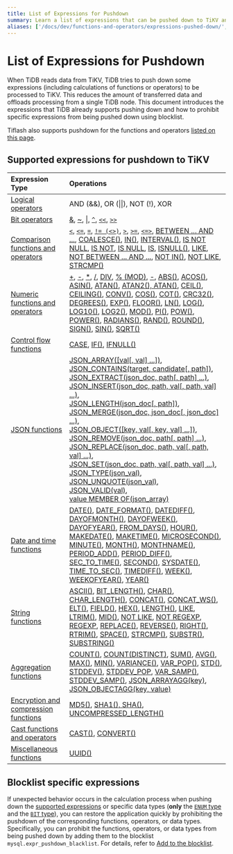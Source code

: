 ```yaml
---
title: List of Expressions for Pushdown
summary: Learn a list of expressions that can be pushed down to TiKV and the related operations.
aliases: ['/docs/dev/functions-and-operators/expressions-pushed-down/','/docs/dev/reference/sql/functions-and-operators/expressions-pushed-down/']
---
```


# List of Expressions for Pushdown

When TiDB reads data from TiKV, TiDB tries to push down some expressions (including calculations of functions or operators) to be processed to TiKV. This reduces the amount of transferred data and offloads processing from a single TiDB node. This document introduces the expressions that TiDB already supports pushing down and how to prohibit specific expressions from being pushed down using blocklist.

Tiflash also supports pushdown for the functions and operators [listed on this page](/tiflash/tiflash-supported-pushdown-calculations.md).

## Supported expressions for pushdown to TiKV

| Expression Type | Operations |
| :-------------- | :------------------------------------- |
| [Logical operators](/functions-and-operators/operators.md#logical-operators) | AND (&&), OR (&#124;&#124;), NOT (!), XOR |
| [Bit operators](/functions-and-operators/operators.md#operators) | [&](https://dev.mysql.com/doc/refman/5.7/en/bit-functions.html#operator_bitwise-and), [~](https://dev.mysql.com/doc/refman/5.7/en/bit-functions.html#operator_bitwise-invert), [\|](https://dev.mysql.com/doc/refman/5.7/en/bit-functions.html#operator_bitwise-or), [`^`](https://dev.mysql.com/doc/refman/5.7/en/bit-functions.html#operator_bitwise-xor), [`<<`](https://dev.mysql.com/doc/refman/5.7/en/bit-functions.html#operator_left-shift), [`>>`](https://dev.mysql.com/doc/refman/5.7/en/bit-functions.html#operator_right-shift) |
| [Comparison functions and operators](/functions-and-operators/operators.md#comparison-functions-and-operators) | [`<`](https://dev.mysql.com/doc/refman/5.7/en/comparison-operators.html#operator_less-than), [`<=`](https://dev.mysql.com/doc/refman/5.7/en/comparison-operators.html#operator_less-than-or-equal), [`=`](https://dev.mysql.com/doc/refman/5.7/en/comparison-operators.html#operator_equal), [`!= (<>)`](https://dev.mysql.com/doc/refman/5.7/en/comparison-operators.html#operator_not-equal), [`>`](https://dev.mysql.com/doc/refman/5.7/en/comparison-operators.html#operator_greater-than), [`>=`](https://dev.mysql.com/doc/refman/5.7/en/comparison-operators.html#operator_greater-than-or-equal), [`<=>`](https://dev.mysql.com/doc/refman/5.7/en/comparison-operators.html#operator_equal-to), [BETWEEN ... AND ...](https://dev.mysql.com/doc/refman/5.7/en/comparison-operators.html#operator_between), [COALESCE()](https://dev.mysql.com/doc/refman/5.7/en/comparison-operators.html#function_coalesce), [IN()](https://dev.mysql.com/doc/refman/5.7/en/comparison-operators.html#operator_in), [INTERVAL()](https://dev.mysql.com/doc/refman/5.7/en/comparison-operators.html#function_interval), [IS NOT NULL](https://dev.mysql.com/doc/refman/5.7/en/comparison-operators.html#operator_is-not-null), [IS NOT](https://dev.mysql.com/doc/refman/5.7/en/comparison-operators.html#operator_is-not), [IS NULL](https://dev.mysql.com/doc/refman/5.7/en/comparison-operators.html#operator_is-null), [IS](https://dev.mysql.com/doc/refman/5.7/en/comparison-operators.html#operator_is), [ISNULL()](https://dev.mysql.com/doc/refman/5.7/en/comparison-operators.html#function_isnull), [LIKE](https://dev.mysql.com/doc/refman/5.7/en/string-comparison-functions.html#operator_like), [NOT BETWEEN ... AND ...](https://dev.mysql.com/doc/refman/5.7/en/comparison-operators.html#operator_not-between), [NOT IN()](https://dev.mysql.com/doc/refman/5.7/en/comparison-operators.html#operator_not-in), [NOT LIKE](https://dev.mysql.com/doc/refman/5.7/en/string-comparison-functions.html#operator_not-like), [STRCMP()](https://dev.mysql.com/doc/refman/5.7/en/string-comparison-functions.html#function_strcmp) |
| [Numeric functions and operators](/functions-and-operators/numeric-functions-and-operators.md) | [+](https://dev.mysql.com/doc/refman/5.7/en/arithmetic-functions.html#operator_plus), [-](https://dev.mysql.com/doc/refman/5.7/en/arithmetic-functions.html#operator_minus), [*](https://dev.mysql.com/doc/refman/5.7/en/arithmetic-functions.html#operator_times), [/](https://dev.mysql.com/doc/refman/5.7/en/arithmetic-functions.html#operator_divide), [DIV](https://dev.mysql.com/doc/refman/5.7/en/arithmetic-functions.html#operator_div), [% (MOD)](https://dev.mysql.com/doc/refman/5.7/en/arithmetic-functions.html#operator_mod), [-](https://dev.mysql.com/doc/refman/5.7/en/arithmetic-functions.html#operator_unary-minus), [ABS()](https://dev.mysql.com/doc/refman/5.7/en/mathematical-functions.html#function_abs), [ACOS()](https://dev.mysql.com/doc/refman/5.7/en/mathematical-functions.html#function_acos), [ASIN()](https://dev.mysql.com/doc/refman/5.7/en/mathematical-functions.html#function_asin), [ATAN()](https://dev.mysql.com/doc/refman/5.7/en/mathematical-functions.html#function_atan), [ATAN2(), ATAN()](https://dev.mysql.com/doc/refman/5.7/en/mathematical-functions.html#function_atan2), [CEIL()](https://dev.mysql.com/doc/refman/5.7/en/mathematical-functions.html#function_ceil), [CEILING()](https://dev.mysql.com/doc/refman/5.7/en/mathematical-functions.html#function_ceiling), [CONV()](https://dev.mysql.com/doc/refman/5.7/en/mathematical-functions.html#function_conv), [COS()](https://dev.mysql.com/doc/refman/5.7/en/mathematical-functions.html#function_cos), [COT()](https://dev.mysql.com/doc/refman/5.7/en/mathematical-functions.html#function_cot), [CRC32()](https://dev.mysql.com/doc/refman/5.7/en/mathematical-functions.html#function_crc32), [DEGREES()](https://dev.mysql.com/doc/refman/5.7/en/mathematical-functions.html#function_degrees), [EXP()](https://dev.mysql.com/doc/refman/5.7/en/mathematical-functions.html#function_exp), [FLOOR()](https://dev.mysql.com/doc/refman/5.7/en/mathematical-functions.html#function_floor), [LN()](https://dev.mysql.com/doc/refman/5.7/en/mathematical-functions.html#function_ln), [LOG()](https://dev.mysql.com/doc/refman/5.7/en/mathematical-functions.html#function_log), [LOG10()](https://dev.mysql.com/doc/refman/5.7/en/mathematical-functions.html#function_log10), [LOG2()](https://dev.mysql.com/doc/refman/5.7/en/mathematical-functions.html#function_log2), [MOD()](https://dev.mysql.com/doc/refman/5.7/en/mathematical-functions.html#function_mod), [PI()](https://dev.mysql.com/doc/refman/5.7/en/mathematical-functions.html#function_pi), [POW()](https://dev.mysql.com/doc/refman/5.7/en/mathematical-functions.html#function_pow), [POWER()](https://dev.mysql.com/doc/refman/5.7/en/mathematical-functions.html#function_power), [RADIANS()](https://dev.mysql.com/doc/refman/5.7/en/mathematical-functions.html#function_radians), [RAND()](https://dev.mysql.com/doc/refman/5.7/en/mathematical-functions.html#function_rand), [ROUND()](https://dev.mysql.com/doc/refman/5.7/en/mathematical-functions.html#function_round), [SIGN()](https://dev.mysql.com/doc/refman/5.7/en/mathematical-functions.html#function_sign), [SIN()](https://dev.mysql.com/doc/refman/5.7/en/mathematical-functions.html#function_sin), [SQRT()](https://dev.mysql.com/doc/refman/5.7/en/mathematical-functions.html#function_sqrt) |
| [Control flow functions](/functions-and-operators/control-flow-functions.md) | [CASE](https://dev.mysql.com/doc/refman/5.7/en/flow-control-functions.html#operator_case), [IF()](https://dev.mysql.com/doc/refman/5.7/en/flow-control-functions.html#function_if), [IFNULL()](https://dev.mysql.com/doc/refman/5.7/en/flow-control-functions.html#function_ifnull) |
| [JSON functions](/functions-and-operators/json-functions.md) | [JSON_ARRAY([val[, val] ...])](https://dev.mysql.com/doc/refman/5.7/en/json-creation-functions.html#function_json-array),<br/> [JSON_CONTAINS(target, candidate[, path])](https://dev.mysql.com/doc/refman/5.7/en/json-search-functions.html#function_json-contains),<br/> [JSON_EXTRACT(json_doc, path[, path] ...)](https://dev.mysql.com/doc/refman/5.7/en/json-search-functions.html#function_json-extract),<br/> [JSON_INSERT(json_doc, path, val[, path, val] ...)](https://dev.mysql.com/doc/refman/5.7/en/json-modification-functions.html#function_json-insert),<br/> [JSON_LENGTH(json_doc[, path])](https://dev.mysql.com/doc/refman/5.7/en/json-attribute-functions.html#function_json-length),<br/> [JSON_MERGE(json_doc, json_doc[, json_doc] ...)](https://dev.mysql.com/doc/refman/5.7/en/json-modification-functions.html#function_json-merge),<br/> [JSON_OBJECT([key, val[, key, val] ...])](https://dev.mysql.com/doc/refman/5.7/en/json-creation-functions.html#function_json-object),<br/> [JSON_REMOVE(json_doc, path[, path] ...)](https://dev.mysql.com/doc/refman/5.7/en/json-modification-functions.html#function_json-remove),<br/> [JSON_REPLACE(json_doc, path, val[, path, val] ...)](https://dev.mysql.com/doc/refman/5.7/en/json-modification-functions.html#function_json-replace),<br/> [JSON_SET(json_doc, path, val[, path, val] ...)](https://dev.mysql.com/doc/refman/5.7/en/json-modification-functions.html#function_json-set),<br/> [JSON_TYPE(json_val)](https://dev.mysql.com/doc/refman/5.7/en/json-attribute-functions.html#function_json-type),<br/> [JSON_UNQUOTE(json_val)](https://dev.mysql.com/doc/refman/5.7/en/json-modification-functions.html#function_json-unquote),<br/> [JSON_VALID(val)](https://dev.mysql.com/doc/refman/5.7/en/json-attribute-functions.html#function_json-valid),<br/> [value MEMBER OF(json_array)](https://dev.mysql.com/doc/refman/8.0/en/json-search-functions.html#operator_member-of) |
| [Date and time functions](/functions-and-operators/date-and-time-functions.md) | [DATE()](https://dev.mysql.com/doc/refman/5.7/en/date-and-time-functions.html#function_date), [DATE_FORMAT()](https://dev.mysql.com/doc/refman/5.7/en/date-and-time-functions.html#function_date-format), [DATEDIFF()](https://dev.mysql.com/doc/refman/5.7/en/date-and-time-functions.html#function_datediff), [DAYOFMONTH()](https://dev.mysql.com/doc/refman/5.7/en/date-and-time-functions.html#function_dayofmonth), [DAYOFWEEK()](https://dev.mysql.com/doc/refman/5.7/en/date-and-time-functions.html#function_dayofweek), [DAYOFYEAR()](https://dev.mysql.com/doc/refman/5.7/en/date-and-time-functions.html#function_dayofyear), [FROM_DAYS()](https://dev.mysql.com/doc/refman/5.7/en/date-and-time-functions.html#function_from-days), [HOUR()](https://dev.mysql.com/doc/refman/5.7/en/date-and-time-functions.html#function_hour), [MAKEDATE()](https://dev.mysql.com/doc/refman/5.7/en/date-and-time-functions.html#function_makedate), [MAKETIME()](https://dev.mysql.com/doc/refman/5.7/en/date-and-time-functions.html#function_maketime), [MICROSECOND()](https://dev.mysql.com/doc/refman/5.7/en/date-and-time-functions.html#function_microsecond), [MINUTE()](https://dev.mysql.com/doc/refman/5.7/en/date-and-time-functions.html#function_minute), [MONTH()](https://dev.mysql.com/doc/refman/5.7/en/date-and-time-functions.html#function_month), [MONTHNAME()](https://dev.mysql.com/doc/refman/5.7/en/date-and-time-functions.html#function_monthname), [PERIOD_ADD()](https://dev.mysql.com/doc/refman/5.7/en/date-and-time-functions.html#function_period-add), [PERIOD_DIFF()](https://dev.mysql.com/doc/refman/5.7/en/date-and-time-functions.html#function_period-diff), [SEC_TO_TIME()](https://dev.mysql.com/doc/refman/5.7/en/date-and-time-functions.html#function_sec-to-time), [SECOND()](https://dev.mysql.com/doc/refman/5.7/en/date-and-time-functions.html#function_second), [SYSDATE()](https://dev.mysql.com/doc/refman/5.7/en/date-and-time-functions.html#function_sysdate), [TIME_TO_SEC()](https://dev.mysql.com/doc/refman/5.7/en/date-and-time-functions.html#function_time-to-sec), [TIMEDIFF()](https://dev.mysql.com/doc/refman/5.7/en/date-and-time-functions.html#function_timediff), [WEEK()](https://dev.mysql.com/doc/refman/5.7/en/date-and-time-functions.html#function_week), [WEEKOFYEAR()](https://dev.mysql.com/doc/refman/5.7/en/date-and-time-functions.html#function_weekofyear), [YEAR()](https://dev.mysql.com/doc/refman/5.7/en/date-and-time-functions.html#function_year) |
| [String functions](/functions-and-operators/string-functions.md) | [ASCII()](https://dev.mysql.com/doc/refman/5.7/en/string-functions.html#function_ascii), [BIT_LENGTH()](https://dev.mysql.com/doc/refman/5.7/en/string-functions.html#function_bit-length), [CHAR()](https://dev.mysql.com/doc/refman/5.7/en/string-functions.html#function_char), [CHAR_LENGTH()](https://dev.mysql.com/doc/refman/5.7/en/string-functions.html#function_char-length), [CONCAT()](https://dev.mysql.com/doc/refman/5.7/en/string-functions.html#function_concat), [CONCAT_WS()](https://dev.mysql.com/doc/refman/5.7/en/string-functions.html#function_concat-ws), [ELT()](https://dev.mysql.com/doc/refman/5.7/en/string-functions.html#function_elt), [FIELD()](https://dev.mysql.com/doc/refman/5.7/en/string-functions.html#function_field), [HEX()](https://dev.mysql.com/doc/refman/5.7/en/string-functions.html#function_hex), [LENGTH()](https://dev.mysql.com/doc/refman/5.7/en/string-functions.html#function_length), [LIKE](https://dev.mysql.com/doc/refman/5.7/en/string-comparison-functions.html#operator_like), [LTRIM()](https://dev.mysql.com/doc/refman/5.7/en/string-functions.html#function_ltrim), [MID()](https://dev.mysql.com/doc/refman/5.7/en/string-functions.html#function_mid), [NOT LIKE](https://dev.mysql.com/doc/refman/5.7/en/string-comparison-functions.html#operator_not-like), [NOT REGEXP](https://dev.mysql.com/doc/refman/5.7/en/regexp.html#operator_not-regexp), [REGEXP](https://dev.mysql.com/doc/refman/5.7/en/regexp.html#operator_regexp), [REPLACE()](https://dev.mysql.com/doc/refman/5.7/en/string-functions.html#function_replace), [REVERSE()](https://dev.mysql.com/doc/refman/5.7/en/string-functions.html#function_reverse), [RIGHT()](https://dev.mysql.com/doc/refman/5.7/en/string-functions.html#function_right), [RTRIM()](https://dev.mysql.com/doc/refman/5.7/en/string-functions.html#function_rtrim), [SPACE()](https://dev.mysql.com/doc/refman/5.7/en/string-functions.html#function_space), [STRCMP()](https://dev.mysql.com/doc/refman/5.7/en/string-comparison-functions.html#function_strcmp), [SUBSTR()](https://dev.mysql.com/doc/refman/5.7/en/string-functions.html#function_substr), [SUBSTRING()](https://dev.mysql.com/doc/refman/5.7/en/string-functions.html#function_substring) |
| [Aggregation functions](/functions-and-operators/aggregate-group-by-functions.md#aggregate-group-by-functions) | [COUNT()](https://dev.mysql.com/doc/refman/5.7/en/aggregate-functions.html#function_count), [COUNT(DISTINCT)](https://dev.mysql.com/doc/refman/5.7/en/aggregate-functions.html#function_count-distinct), [SUM()](https://dev.mysql.com/doc/refman/5.7/en/aggregate-functions.html#function_sum), [AVG()](https://dev.mysql.com/doc/refman/5.7/en/aggregate-functions.html#function_avg), [MAX()](https://dev.mysql.com/doc/refman/5.7/en/aggregate-functions.html#function_max), [MIN()](https://dev.mysql.com/doc/refman/5.7/en/aggregate-functions.html#function_min), [VARIANCE()](https://dev.mysql.com/doc/refman/5.7/en/aggregate-functions.html#function_variance), [VAR_POP()](https://dev.mysql.com/doc/refman/5.7/en/aggregate-functions.html#function_var-pop), [STD()](https://dev.mysql.com/doc/refman/5.7/en/aggregate-functions.html#function_std), [STDDEV()](https://dev.mysql.com/doc/refman/5.7/en/aggregate-functions.html#function_stddev), [STDDEV_POP](https://dev.mysql.com/doc/refman/5.7/en/aggregate-functions.html#function_stddev-pop), [VAR_SAMP()](https://dev.mysql.com/doc/refman/5.7/en/aggregate-functions.html#function_var-samp), [STDDEV_SAMP()](https://dev.mysql.com/doc/refman/5.7/en/aggregate-functions.html#function_stddev-samp), [JSON_ARRAYAGG(key)](https://dev.mysql.com/doc/refman/5.7/en/aggregate-functions.html#function_json-arrayagg), [JSON_OBJECTAGG(key, value)](https://dev.mysql.com/doc/refman/5.7/en/aggregate-functions.html#function_json-objectagg) |
| [Encryption and compression functions](/functions-and-operators/encryption-and-compression-functions.md#encryption-and-compression-functions) | [MD5()](https://dev.mysql.com/doc/refman/5.7/en/encryption-functions.html#function_md5), [SHA1(), SHA()](https://dev.mysql.com/doc/refman/5.7/en/encryption-functions.html#function_sha1), [UNCOMPRESSED_LENGTH()](https://dev.mysql.com/doc/refman/5.7/en/encryption-functions.html#function_uncompressed-length) |
| [Cast functions and operators](/functions-and-operators/cast-functions-and-operators.md#cast-functions-and-operators) | [CAST()](https://dev.mysql.com/doc/refman/5.7/en/cast-functions.html#function_cast), [CONVERT()](https://dev.mysql.com/doc/refman/5.7/en/cast-functions.html#function_convert) |
| [Miscellaneous functions](/functions-and-operators/miscellaneous-functions.md#supported-functions) | [UUID()](https://dev.mysql.com/doc/refman/5.7/en/miscellaneous-functions.html#function_uuid) |

## Blocklist specific expressions

If unexpected behavior occurs in the calculation process when pushing down the [supported expressions](#supported-expressions-for-pushdown-to-tikv) or specific data types (**only** the [`ENUM` type](/data-type-string.md#enum-type) and the [`BIT` type](/data-type-numeric.md#bit-type)), you can restore the application quickly by prohibiting the pushdown of the corresponding functions, operators, or data types. Specifically, you can prohibit the functions, operators, or data types from being pushed down by adding them to the blocklist `mysql.expr_pushdown_blacklist`. For details, refer to [Add to the blocklist](/blocklist-control-plan.md#disable-the-pushdown-of-specific-expressions).

